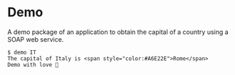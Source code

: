 # Demo

A demo package of an application to obtain the capital of a country using a SOAP web service.

<div class="termy">

```console
$ demo IT
The capital of Italy is <span style="color:#A6E22E">Rome</span>
Demo with love 💜

```

</div>
